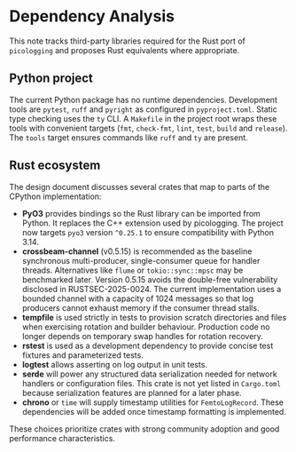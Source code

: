 # Dependency Analysis

This note tracks third-party libraries required for the Rust port of
`picologging` and proposes Rust equivalents where appropriate.

## Python project

The current Python package has no runtime dependencies. Development tools are
`pytest`, `ruff` and `pyright` as configured in `pyproject.toml`. Static type
checking uses the `ty` CLI. A `Makefile` in the project root wraps these tools
with convenient targets (`fmt`, `check-fmt`, `lint`, `test`, `build` and
`release`). The `tools` target ensures commands like `ruff` and `ty` are
present.

## Rust ecosystem

The design document discusses several crates that map to parts of the CPython
implementation:

- **PyO3** provides bindings so the Rust library can be imported from Python. It
  replaces the C++ extension used by picologging. The project now targets
  `pyo3` version `^0.25.1` to ensure compatibility with Python 3.14.
- **crossbeam-channel** (v0.5.15) is recommended as the baseline synchronous
  multi-producer, single-consumer queue for handler threads. Alternatives like
  `flume` or `tokio::sync::mpsc` may be benchmarked later. Version 0.5.15
  avoids the double-free vulnerability disclosed in RUSTSEC-2025-0024. The
  current implementation uses a bounded channel with a capacity of 1024
  messages so that log producers cannot exhaust memory if the consumer thread
  stalls.
- **tempfile** is used strictly in tests to provision scratch directories and
  files when exercising rotation and builder behaviour. Production code no
  longer depends on temporary swap handles for rotation recovery.
- **rstest** is used as a development dependency to provide concise test
  fixtures and parameterized tests.
- **logtest** allows asserting on log output in unit tests.
- **serde** will power any structured data serialization needed for network
  handlers or configuration files. This crate is not yet listed in `Cargo.toml`
  because serialization features are planned for a later phase.
- **chrono** or `time` will supply timestamp utilities for `FemtoLogRecord`.
  These dependencies will be added once timestamp formatting is implemented.

These choices prioritize crates with strong community adoption and good
performance characteristics.
